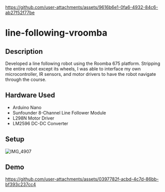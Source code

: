 
https://github.com/user-attachments/assets/9616b6e1-0fa6-4932-84c6-ab27f52f77be
# line-following-vroomba

## Description 

Developed a line following robot using the Roomba 675 platform. Stripping the entire robot except its wheels, I was able to interface my own microcontroller, IR sensors, and motor drivers to have the robot navigate through the course. 

## Hardware Used
- Arduino Nano
- Sunfounder 8-Channel Line Follower Module
- L298N Motor Driver
- LM2596 DC-DC Converter

## Setup

![IMG_4907](https://github.com/user-attachments/assets/f5a82315-7112-4a60-938d-015d16dcf343)

## Demo

https://github.com/user-attachments/assets/0397782f-acbd-4c7d-86bb-bf393c237cc4
